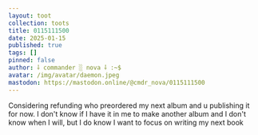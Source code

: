 ```yaml
---
layout: toot
collection: toots
title: 0115111500
date: 2025-01-15
published: true
tags: []
pinned: false
author: ⸸ commander ░ nova ⸸ :~$
avatar: /img/avatar/daemon.jpeg
mastodon: https://mastodon.online/@cmdr_nova/0115111500
---
```


Considering refunding who preordered my next album and u publishing it for now. I don't know if I have it in me to make another album and I don't know when I will, but I do know I want to focus on writing my next book
